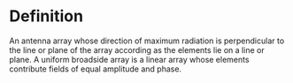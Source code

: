 # Definition

An antenna array whose direction of maximum radiation is perpendicular
to the line or plane of the array according as the elements lie on a
line or plane. A uniform broadside array is a linear array whose
elements contribute fields of equal amplitude and phase.
